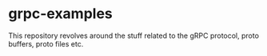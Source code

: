# grpc-examples
This repository revolves around the stuff related to the gRPC protocol, proto buffers, proto files etc.
